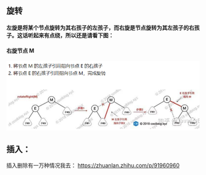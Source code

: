 ## 旋转
#### 左旋是将某个节点旋转为其右孩子的左孩子，而右旋是节点旋转为其左孩子的右孩子。这话听起来有点绕，所以还是请看下图：  
#### 右旋节点 M 
![右旋节点M](/BIG/一些stl的底层实现/红黑树（黑色节点数相同）/imgs/右旋节点M.png)


## 插入：
插入删除有一万种情况我去：
https://zhuanlan.zhihu.com/p/91960960
